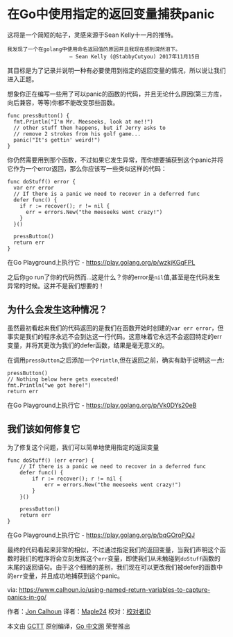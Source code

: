 # 在Go中使用指定的返回变量捕获panic

这将是一个简短的帖子，灵感来源于Sean Kelly十一月的推特。

```
我发现了一个在golang中使用命名返回值的原因并且我现在感到潸然泪下。
                    — Sean Kelly (@StabbyCutyou) 2017年11月15日
```
其目标是为了记录并说明一种有必要使用到指定的返回变量的情况，所以说让我们进入正题。

想象你正在编写一些用了可以panic的函数的代码，并且无论什么原因(第三方库，向后兼容，等等)你都不能改变那些函数。

```
func pressButton() {  
  fmt.Println("I'm Mr. Meeseeks, look at me!!")
  // other stuff then happens, but if Jerry asks to 
  // remove 2 strokes from his golf game...
  panic("It's gettin' weird!")
}
```
你仍然需要用到那个函数，不过如果它发生异常，而你想要捕获到这个panic并将它作为一个error返回，那么你应该写一些类似这样的代码：

```
func doStuff() error {  
  var err error
  // If there is a panic we need to recover in a deferred func
  defer func() {
    if r := recover(); r != nil {
      err = errors.New("the meeseeks went crazy!")
    }
  }()

  pressButton()
  return err
}
```

在Go Playground上执行它 - https://play.golang.org/p/wzkjKGqFPL


之后你go run了你的代码然而...这是什么？你的error是`nil`值,甚至是在代码发生异常的时候。这并不是我们想要的！

## 为什么会发生这种情况？

虽然最初看起来我们的代码返回的是我们在函数开始时创建的`var err error`，但事实是我们的程序永远不会到达这一行代码。这意味着它永远不会返回特定的err变量，并将其更改为我们的defer函数，结果是毫无意义的。

在调用`pressButton`之后添加一个`Println`,但在返回之前，确实有助于说明这一点:

```
pressButton()  
// Nothing below here gets executed!
fmt.Println("we got here!")  
return err  
```

在Go Playground上执行它 - https://play.golang.org/p/Vk0DYs20eB

## 我们该如何修复它

为了修复这个问题，我们可以简单地使用指定的返回变量

```
func doStuff() (err error) {  
    // If there is a panic we need to recover in a deferred func
    defer func() {
        if r := recover(); r != nil {
            err = errors.New("the meeseeks went crazy!")
        }
    }()

    pressButton()
    return err
}
```
在Go Playground上执行它 - https://play.golang.org/p/bqGOroPjQJ

最终的代码看起来非常的相似，不过通过指定我们的返回变量，当我们声明这个函数时我们的程序将会立刻发挥这个`err`变量，即使我们从未触碰到`doStuff`函数的末尾的返回语句。由于这个细微的差别，我们现在可以更改我们被defer的函数中的`err`变量，并且成功地捕获到这个panic。





via: https://www.calhoun.io/using-named-return-variables-to-capture-panics-in-go/

作者：[Jon Calhoun](https://www.usegolang.com/)
译者：[Maple24](https://github.com/Maple24)
校对：[校对者ID](https://github.com/校对者ID)

本文由 [GCTT](https://github.com/studygolang/GCTT) 原创编译，[Go 中文网](https://studygolang.com/) 荣誉推出

